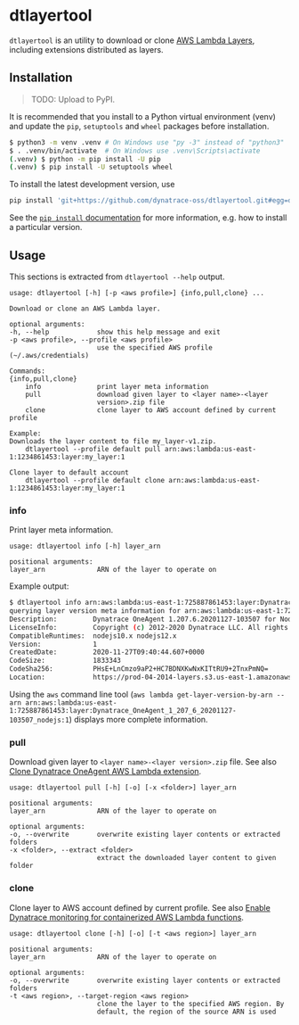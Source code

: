 # dtlayertool

`dtlayertool` is an utility to download or clone
[AWS Lambda Layers](https://docs.aws.amazon.com/lambda/latest/dg/configuration-layers.html),
including extensions distributed as layers.

## Installation

> TODO: Upload to PyPI.

It is recommended that you install to a Python virtual environment (venv)
and update the `pip`, `setuptools` and `wheel` packages before installation.

```bash
$ python3 -m venv .venv # On Windows use "py -3" instead of "python3"
$ . .venv/bin/activate  # On Windows use .venv\Scripts\activate
(.venv) $ python -m pip install -U pip
(.venv) $ pip install -U setuptools wheel
```

To install the latest development version, use

```bash
pip install 'git+https://github.com/dynatrace-oss/dtlayertool.git#egg=dtlayertool'
```

See the [`pip install` documentation](https://pip.pypa.io/en/stable/cli/pip_install/#git)
for more information, e.g. how to install a particular version.

## Usage

This sections is extracted from `dtlayertool --help` output.

    usage: dtlayertool [-h] [-p <aws profile>] {info,pull,clone} ...

    Download or clone an AWS Lambda layer.

    optional arguments:
    -h, --help            show this help message and exit
    -p <aws profile>, --profile <aws profile>
                          use the specified AWS profile (~/.aws/credentials)

    Commands:
    {info,pull,clone}
        info              print layer meta information
        pull              download given layer to <layer name>-<layer
                          version>.zip file
        clone             clone layer to AWS account defined by current profile

    Example:
    Downloads the layer content to file my_layer-v1.zip.
        dtlayertool --profile default pull arn:aws:lambda:us-east-1:1234861453:layer:my_layer:1

    Clone layer to default account
        dtlayertool --profile default clone arn:aws:lambda:us-east-1:1234861453:layer:my_layer:1

### info

Print layer meta information.

    usage: dtlayertool info [-h] layer_arn

    positional arguments:
    layer_arn             ARN of the layer to operate on

Example output:

```bash
$ dtlayertool info arn:aws:lambda:us-east-1:725887861453:layer:Dynatrace_OneAgent_1_207_6_20201127-103507_nodejs:1
querying layer version meta information for arn:aws:lambda:us-east-1:725887861453:layer:Dynatrace_OneAgent_1_207_6_20201127-103507_nodejs:1
Description:         Dynatrace OneAgent 1.207.6.20201127-103507 for Node.js runtime.
LicenseInfo:         Copyright (c) 2012-2020 Dynatrace LLC. All rights reserved.
CompatibleRuntimes:  nodejs10.x nodejs12.x
Version:             1
CreatedDate:         2020-11-27T09:40:44.607+0000
CodeSize:            1833343
CodeSha256:          PHsE+LnCmzo9aP2+HC7BDNXKwNxKITtRU9+2TnxPmNQ=
Location:            https://prod-04-2014-layers.s3.us-east-1.amazonaws.com/snapshots/725887861453/Dynatrace_OneAgent_1_207_6_20201127-103507_nodejs-75cf9f3f-85f9-4134-a48c-d11acc158daf?versionId=...
```

Using the `aws` command line tool (`aws lambda get-layer-version-by-arn --arn arn:aws:lambda:us-east-1:725887861453:layer:Dynatrace_OneAgent_1_207_6_20201127-103507_nodejs:1`)
displays more complete information.

### pull

Download given layer to `<layer name>-<layer version>.zip` file.
See also [Clone Dynatrace OneAgent AWS Lambda extension](docs/CloneExtensionHowto.md).

    usage: dtlayertool pull [-h] [-o] [-x <folder>] layer_arn

    positional arguments:
    layer_arn             ARN of the layer to operate on

    optional arguments:
    -o, --overwrite       overwrite existing layer contents or extracted folders
    -x <folder>, --extract <folder>
                          extract the downloaded layer content to given folder

### clone

Clone layer to AWS account defined by current profile.
See also [Enable Dynatrace monitoring for containerized AWS Lambda functions](docs/ContainerizedLambdaHowto.md).

    usage: dtlayertool clone [-h] [-o] [-t <aws region>] layer_arn

    positional arguments:
    layer_arn             ARN of the layer to operate on

    optional arguments:
    -o, --overwrite       overwrite existing layer contents or extracted folders
    -t <aws region>, --target-region <aws region>
                          clone the layer to the specified AWS region. By
                          default, the region of the source ARN is used

